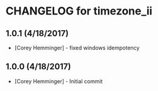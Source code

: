 # CHANGELOG for timezone_ii

## 1.0.1 (4/18/2017)

- [Corey Hemminger] - fixed windows idempotency

## 1.0.0 (4/18/2017)

- [Corey Hemminger] - Initial commit
